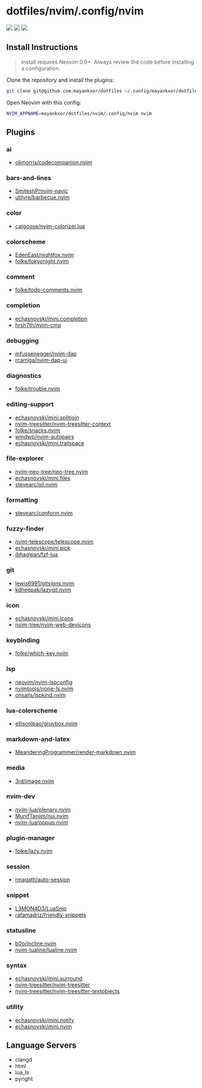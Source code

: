 # dotfiles/nvim/.config/nvim

<a href="https://dotfyle.com/mayankxor/dotfiles-nvim-config-nvim"><img src="https://dotfyle.com/mayankxor/dotfiles-nvim-config-nvim/badges/plugins?style=flat" /></a>
<a href="https://dotfyle.com/mayankxor/dotfiles-nvim-config-nvim"><img src="https://dotfyle.com/mayankxor/dotfiles-nvim-config-nvim/badges/leaderkey?style=flat" /></a>
<a href="https://dotfyle.com/mayankxor/dotfiles-nvim-config-nvim"><img src="https://dotfyle.com/mayankxor/dotfiles-nvim-config-nvim/badges/plugin-manager?style=flat" /></a>


## Install Instructions

 > Install requires Neovim 0.9+. Always review the code before installing a configuration.

Clone the repository and install the plugins:

```sh
git clone git@github.com:mayankxor/dotfiles ~/.config/mayankxor/dotfiles
```

Open Neovim with this config:

```sh
NVIM_APPNAME=mayankxor/dotfiles/nvim/.config/nvim nvim
```

## Plugins

### ai

+ [olimorris/codecompanion.nvim](https://dotfyle.com/plugins/olimorris/codecompanion.nvim)
### bars-and-lines

+ [SmiteshP/nvim-navic](https://dotfyle.com/plugins/SmiteshP/nvim-navic)
+ [utilyre/barbecue.nvim](https://dotfyle.com/plugins/utilyre/barbecue.nvim)
### color

+ [catgoose/nvim-colorizer.lua](https://dotfyle.com/plugins/catgoose/nvim-colorizer.lua)
### colorscheme

+ [EdenEast/nightfox.nvim](https://dotfyle.com/plugins/EdenEast/nightfox.nvim)
+ [folke/tokyonight.nvim](https://dotfyle.com/plugins/folke/tokyonight.nvim)
### comment

+ [folke/todo-comments.nvim](https://dotfyle.com/plugins/folke/todo-comments.nvim)
### completion

+ [echasnovski/mini.completion](https://dotfyle.com/plugins/echasnovski/mini.completion)
+ [hrsh7th/nvim-cmp](https://dotfyle.com/plugins/hrsh7th/nvim-cmp)
### debugging

+ [mfussenegger/nvim-dap](https://dotfyle.com/plugins/mfussenegger/nvim-dap)
+ [rcarriga/nvim-dap-ui](https://dotfyle.com/plugins/rcarriga/nvim-dap-ui)
### diagnostics

+ [folke/trouble.nvim](https://dotfyle.com/plugins/folke/trouble.nvim)
### editing-support

+ [echasnovski/mini.splitjoin](https://dotfyle.com/plugins/echasnovski/mini.splitjoin)
+ [nvim-treesitter/nvim-treesitter-context](https://dotfyle.com/plugins/nvim-treesitter/nvim-treesitter-context)
+ [folke/snacks.nvim](https://dotfyle.com/plugins/folke/snacks.nvim)
+ [windwp/nvim-autopairs](https://dotfyle.com/plugins/windwp/nvim-autopairs)
+ [echasnovski/mini.trailspace](https://dotfyle.com/plugins/echasnovski/mini.trailspace)
### file-explorer

+ [nvim-neo-tree/neo-tree.nvim](https://dotfyle.com/plugins/nvim-neo-tree/neo-tree.nvim)
+ [echasnovski/mini.files](https://dotfyle.com/plugins/echasnovski/mini.files)
+ [stevearc/oil.nvim](https://dotfyle.com/plugins/stevearc/oil.nvim)
### formatting

+ [stevearc/conform.nvim](https://dotfyle.com/plugins/stevearc/conform.nvim)
### fuzzy-finder

+ [nvim-telescope/telescope.nvim](https://dotfyle.com/plugins/nvim-telescope/telescope.nvim)
+ [echasnovski/mini.pick](https://dotfyle.com/plugins/echasnovski/mini.pick)
+ [ibhagwan/fzf-lua](https://dotfyle.com/plugins/ibhagwan/fzf-lua)
### git

+ [lewis6991/gitsigns.nvim](https://dotfyle.com/plugins/lewis6991/gitsigns.nvim)
+ [kdheepak/lazygit.nvim](https://dotfyle.com/plugins/kdheepak/lazygit.nvim)
### icon

+ [echasnovski/mini.icons](https://dotfyle.com/plugins/echasnovski/mini.icons)
+ [nvim-tree/nvim-web-devicons](https://dotfyle.com/plugins/nvim-tree/nvim-web-devicons)
### keybinding

+ [folke/which-key.nvim](https://dotfyle.com/plugins/folke/which-key.nvim)
### lsp

+ [neovim/nvim-lspconfig](https://dotfyle.com/plugins/neovim/nvim-lspconfig)
+ [nvimtools/none-ls.nvim](https://dotfyle.com/plugins/nvimtools/none-ls.nvim)
+ [onsails/lspkind.nvim](https://dotfyle.com/plugins/onsails/lspkind.nvim)
### lua-colorscheme

+ [ellisonleao/gruvbox.nvim](https://dotfyle.com/plugins/ellisonleao/gruvbox.nvim)
### markdown-and-latex

+ [MeanderingProgrammer/render-markdown.nvim](https://dotfyle.com/plugins/MeanderingProgrammer/render-markdown.nvim)
### media

+ [3rd/image.nvim](https://dotfyle.com/plugins/3rd/image.nvim)
### nvim-dev

+ [nvim-lua/plenary.nvim](https://dotfyle.com/plugins/nvim-lua/plenary.nvim)
+ [MunifTanjim/nui.nvim](https://dotfyle.com/plugins/MunifTanjim/nui.nvim)
+ [nvim-lua/popup.nvim](https://dotfyle.com/plugins/nvim-lua/popup.nvim)
### plugin-manager

+ [folke/lazy.nvim](https://dotfyle.com/plugins/folke/lazy.nvim)
### session

+ [rmagatti/auto-session](https://dotfyle.com/plugins/rmagatti/auto-session)
### snippet

+ [L3MON4D3/LuaSnip](https://dotfyle.com/plugins/L3MON4D3/LuaSnip)
+ [rafamadriz/friendly-snippets](https://dotfyle.com/plugins/rafamadriz/friendly-snippets)
### statusline

+ [b0o/incline.nvim](https://dotfyle.com/plugins/b0o/incline.nvim)
+ [nvim-lualine/lualine.nvim](https://dotfyle.com/plugins/nvim-lualine/lualine.nvim)
### syntax

+ [echasnovski/mini.surround](https://dotfyle.com/plugins/echasnovski/mini.surround)
+ [nvim-treesitter/nvim-treesitter](https://dotfyle.com/plugins/nvim-treesitter/nvim-treesitter)
+ [nvim-treesitter/nvim-treesitter-textobjects](https://dotfyle.com/plugins/nvim-treesitter/nvim-treesitter-textobjects)
### utility

+ [echasnovski/mini.notify](https://dotfyle.com/plugins/echasnovski/mini.notify)
+ [echasnovski/mini.nvim](https://dotfyle.com/plugins/echasnovski/mini.nvim)
## Language Servers

+ clangd
+ html
+ lua_ls
+ pyright


 <!-- This readme was generated by [Dotfyle](https://dotfyle.com) -->
